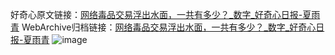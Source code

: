 好奇心原文链接：[网络毒品交易浮出水面，一共有多少？_数字_好奇心日报-夏雨青](https://www.qdaily.com/articles/1870.html)
WebArchive归档链接：[网络毒品交易浮出水面，一共有多少？_数字_好奇心日报-夏雨青](http://web.archive.org/web/20171208111040/http://www.qdaily.com:80/articles/1870.html)
![image](http://ww3.sinaimg.cn/large/007d5XDply1g3v4l812zfj30u02xw1kx)